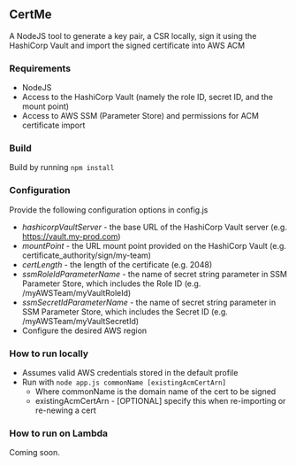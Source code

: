 ## CertMe
A NodeJS tool to generate a key pair, a CSR locally, sign it using the HashiCorp Vault and import the signed certificate into AWS ACM

### Requirements
   - NodeJS
   - Access to the HashiCorp Vault (namely the role ID, secret ID, and the mount point)
   - Access to AWS SSM (Parameter Store) and permissions for ACM certificate import

### Build
Build by running `npm install`

### Configuration
Provide the following configuration options in config.js
   - *hashicorpVaultServer* - the base URL of the HashiCorp Vault server (e.g. https://vault.my-prod.com)
   - *mountPoint* - the URL mount point provided on the HashiCorp Vault (e.g. certificate_authority/sign/my-team)
   - *certLength* - the length of the certificate (e.g. 2048)
   - *ssmRoleIdParameterName* - the name of secret string parameter in SSM Parameter Store, which includes the Role ID (e.g. /myAWSTeam/myVaultRoleId)
   - *ssmSecretIdParameterName* - the name of secret string parameter in SSM Parameter Store, which includes the Secret ID (e.g. /myAWSTeam/myVaultSecretId)
   - Configure the desired AWS region

### How to run locally
   - Assumes valid AWS credentials stored in the default profile
   - Run with `node app.js commonName [existingAcmCertArn]`
       - Where commonName is the domain name of the cert to be signed
       - existingAcmCertArn - [OPTIONAL] specify this when re-importing or re-newing a cert
       
### How to run on Lambda
Coming soon.
